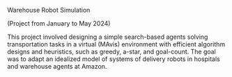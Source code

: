 Warehouse Robot Simulation

(Project from January to May 2024)

This project involved designing a simple search-based agents solving transportation tasks in a virtual (MAvis) environment with efficient algorithm designs and heuristics, such as greedy, a-star, and goal-count. 
The goal was to adapt an idealized model of systems of delivery robots in hospitals and warehouse agents at Amazon. 
